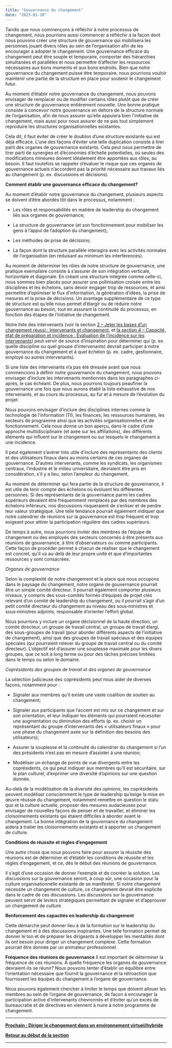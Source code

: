 ```yaml
---
title: "Gouvernance du changement"
date: "2023-01-30"
---
```


Tandis que nous commençons à réfléchir à notre processus de changement, nous pourrions aussi commencer à réfléchir à la façon dont nous pouvons créer une structure de gouvernance qui mobilisera les personnes jouant divers rôles au sein de l’organisation afin de les encourager à adopter le changement. Une gouvernance efficace du changement peut être souple et temporaire, comporter des hiérarchies simultanées et parallèles et nous permettre d’affecter les ressources nécessaires aux bons moments et aux bons endroits. Bien que notre gouvernance du changement puisse être temporaire, nous pourrions vouloir maintenir une partie de la structure en place pour soutenir le changement futur.

Au moment d’établir notre gouvernance du changement, nous pouvons envisager de remplacer ou de modifier certains rôles plutôt que de créer une structure de gouvernance entièrement nouvelle. Une bonne pratique consiste à concevoir notre gouvernance en dehors de la structure normale de l’organisation, afin de nous assurer qu’elle appuiera bien l’initiative de changement, mais aussi pour nous assurer de ne pas tout simplement reproduire les structures organisationnelles existantes.

Cela dit, il faut éviter de créer le doublon d’une structure existante qui est déjà efficace. L’une des façons d’éviter une telle duplication consiste à tirer parti des organes de gouvernance existants. Cela peut nous permettre de tirer parti de synergies et d’économies d’échelle potentielles, où seules des modifications mineures doivent idéalement être apportées aux rôles, au besoin. Il faut toutefois se rappeler d’évaluer le risque que ces organes de gouvernance actuels n’accordent pas la priorité nécessaire aux travaux liés au changement (p. ex. discussions et décisions).

**Comment établir une gouvernance efficace du changement?**

Au moment d’établir notre gouvernance du changement, plusieurs aspects se doivent d’être abordés tôt dans le processus, notamment :

- Les rôles et responsabilités en matière de leadership du changement liés aux organes de gouvernance;

- La structure de gouvernance (et son fonctionnement pour mobiliser les gens à l’appui de l’adoption du changement);

- Les méthodes de prise de décisions;

- La façon dont la structure parallèle interagira avec les activités normales de l’organisation (en réduisant au minimum les interférences).

Au moment de déterminer les rôles de notre structure de gouvernance, une pratique exemplaire consiste à s’assurer de son intégration verticale, horizontale et diagonale. En créant une structure intégrée comme celle-ci, nous sommes bien placés pour assurer une pollinisation croisée entre les disciplines et les échelons, sans devoir engager trop de ressources, et ainsi permettre d’optimiser le flux d’information, la génération d’idées, la prise de mesures et la prise de décisions. Un avantage supplémentaire de ce type de structure est qu’elle nous permet d’élargir ou de réduire notre gouvernance au besoin, tout en assurant la continuité du processus, en fonction des étapes de l’initiative de changement.

Notre liste des intervenants (voir la section [2 – Jeter les bases d’un changement réussi : Intervenants et changement](/framework-for-leading-change/les-intervenants-et-le-changement/), et [la section 4 – Capacité, état de préparation et incidence : Évaluation de l’incidence sur les intervenants](/framework-for-leading-change/evaluation-de-lincidence-sur-les-intervenants/)) peut servir de source d’inspiration pour déterminer qui (p. ex. quelle discipline ou quel groupe d’intervenants) devrait participer à notre gouvernance du changement et à quel échelon (p. ex. cadre, gestionnaire, employé ou autres intervenants).

Si une liste des intervenants n’a pas été dressée avant que nous commencions à définir notre gouvernance du changement, nous pouvons envisager d’inclure les intervenants mentionnés dans les paragraphes ci-après, le cas échéant. De plus, nous pourrons toujours peaufiner la gouvernance une fois que nous aurons établi la liste exhaustive de nos intervenants, et au cours du processus, au fur et à mesure de l’évolution du projet.

Nous pouvons envisager d’inclure des disciplines internes comme la technologie de l’information (TI), les finances, les ressources humaines, les secteurs de programme ainsi que les activités organisationnelles et de fonctionnement. Cela nous donne un bon aperçu, dans le cadre d’une approche multidisciplinaire (et axée sur les affiliations), des différents éléments qui influent sur le changement ou sur lesquels le changement a une incidence.

Il peut également s’avérer très utile d’inclure des représentants des clients et des utilisateurs finaux dans au moins certains de ces organes de gouvernance. D’autres intervenants, comme les syndicats, les organismes centraux, l’industrie et le milieu universitaire, devraient être pris en considération, s’il y a lieu, selon l’ampleur du changement.

Au moment de déterminer qui fera partie de la structure de gouvernance, il est utile de tenir compte des échelons où évoluent les différentes personnes. Si des représentants de la gouvernance parmi les cadres supérieurs devaient être fréquemment remplacés par des membres des échelons inférieurs, nos discussions risqueraient de s’enliser et de perdre leur valeur stratégique. Une telle tendance pourrait également indiquer que notre calendrier de réunions sur la gouvernance est trop fréquent et trop exigeant pour attirer la participation régulière des cadres supérieurs.

De temps à autre, nous pourrions inviter des membres de l’équipe de changement ou des employés des secteurs concernés à être présents aux réunions de gouvernance, à titre d’observateurs ou comme participants. Cette façon de procéder permet à chacun de réaliser que le changement est concret, qu’il va au-delà de leur propre unité et que d’importantes ressources y sont consacrées.

_Organes de gouvernance_

Selon la complexité de notre changement et la place que nous occupons dans le paysage du changement, notre organe de gouvernance pourrait être un simple comité directeur. Il pourrait également comporter plusieurs niveaux, y compris des sous-comités formés d’équipes de projet clés relevant d’un comité de leadership du changement, ou il pourrait s’agir d’un petit comité directeur du changement au niveau des sous‑ministres et sous‑ministres adjoints, responsable d’orienter l’effort global.

Nous pourrions y inclure un organe décisionnel de la haute direction, un comité directeur, un groupe de travail central, un groupe de travail élargi, des sous-groupes de travail (pour aborder différents aspects de l’initiative de changement), ainsi que des groupes de travail spéciaux et des équipes spéciales (qui pourraient relever du groupe de travail central ou du comité directeur). L’objectif est d’assurer une souplesse maximale pour les divers groupes, que ce soit à long terme ou pour des tâches précises limitées dans le temps ou selon le domaine.

_Coprésidents des groupes de travail et des organes de gouvernance_

La sélection judicieuse des coprésidents peut nous aider de diverses façons, notamment pour :

- Signaler aux membres qu’il existe une vaste coalition de soutien au changement;

- Signaler aux participants que l’accent est mis sur ce changement et sur son orientation, et leur indiquer les éléments qui pourraient nécessiter une augmentation ou diminution des efforts (p. ex. choisir un représentant du groupe d’intervenants des « utilisateurs finaux » pour une phase du changement axée sur la définition des besoins des utilisateurs);

- Assurer la souplesse et la continuité du calendrier du changement si l’un des présidents n’est pas en mesure d’assister à une réunion;

- Modéliser un échange de points de vue divergents entre les coprésidents, ce qui peut indiquer aux membres qu’il est sécuritaire, sur le plan culturel, d’exprimer une diversité d’opinions sur une question donnée.

Au-delà de la modélisation de la diversité des opinions, les coprésidents peuvent modéliser consciemment le type de leadership qu’exige la mise en œuvre réussie du changement, notamment remettre en question le statu quo et la culture actuelle, proposer des mesures audacieuses pour envisager de nouvelles façons de penser et de travailler, et éliminer les cloisonnements existants qui étaient difficiles à aborder avant le changement. La bonne intégration de la gouvernance du changement aidera à traiter les cloisonnements existants et à apporter un changement de culture.

**Conditions de réussite et règles d’engagement**

Une autre chose que nous pouvons faire pour assurer la réussite des réunions est de déterminer et d’établir les conditions de réussite et les règles d’engagement, et ce, dès le début des réunions de gouvernance.

Il s’agit d’une occasion de donner l’exemple et de cocréer la solution. Les discussions sur la gouvernance seront, à coup sûr, une occasion pour la culture organisationnelle existante de se manifester. Si notre changement nécessite un changement de culture, ce changement devrait être explicite dans le cadre de ces discussions. Les discussions sur la gouvernance peuvent servir de leviers stratégiques permettant de signaler et d’approuver un changement de culture.

**Renforcement des capacités en leadership du changement**

Cette démarche peut donner lieu à de la formation sur le leadership du changement et à des discussions inspirantes. Une telle formation permet de donner le ton et de préparer les dirigeants à développer les mentalités dont ils ont besoin pour diriger un changement complexe. Cette formation pourrait être donnée par un animateur professionnel.

**Fréquence des réunions de gouvernance** Il est important de déterminer la fréquence de ces réunions. À quelle fréquence les organes de gouvernance devraient-ils se réunir? Nous pouvons tenter d’établir un équilibre entre l’orientation nécessaire que fournit la gouvernance et la rétroaction que fournissent les équipes du changement à l’organe de gouvernance.

Nous pouvons également chercher à limiter le temps que doivent allouer les membres au sein de l’organe de gouvernance, de façon à encourager la participation active d’intervenants chevronnés et d’éviter qu’un excès de bureaucratie et de directives en viennent à nuire à notre programme de changement.

* * *

[****Prochain : **Diriger le changement dans un environnement virtuel/hybride******](/framework-for-leading-change/diriger-le-changement-dans-un-environnement-virtuel-hybride/)

[**Retour au début de la section**](/framework-for-leading-change/naviguer-dans-le-monde-du-changement/)

* * *
